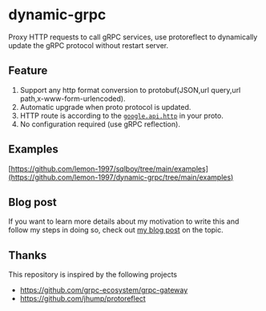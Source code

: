# dynamic-grpc
Proxy HTTP requests to call gRPC services, use protoreflect to dynamically update the gRPC protocol without restart server.

## Feature
1. Support any http format conversion to protobuf(JSON,url query,url path,x-www-form-urlencoded).
2. Automatic upgrade when proto protocol is updated.
3. HTTP route is according to the
   [`google.api.http`](https://github.com/googleapis/googleapis/blob/master/google/api/http.proto#L46)
   in your proto. 
4. No configuration required (use gRPC reflection).

## Examples

[https://github.com/lemon-1997/sqlboy/tree/main/examples](https://github.com/lemon-1997/dynamic-grpc/tree/main/examples)

## Blog post
If you want to learn more details about my motivation to write this and follow my steps in doing so, check out [my blog post](https://lemon-1997.pages.dev/post/project-grpc#more/) on the topic.

## Thanks
This repository is inspired by the following projects
- https://github.com/grpc-ecosystem/grpc-gateway
- https://github.com/jhump/protoreflect
